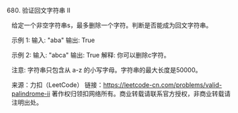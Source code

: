 680. 验证回文字符串 Ⅱ

给定一个非空字符串s，最多删除一个字符。判断是否能成为回文字符串。

示例 1:
输入: "aba"
输出: True

示例 2:
输入: "abca"
输出: True 解释: 你可以删除c字符。

注意:
字符串只包含从 a-z 的小写字母。字符串的最大长度是50000。

来源：力扣（LeetCode） 链接：https://leetcode-cn.com/problems/valid-palindrome-ii
著作权归领扣网络所有。商业转载请联系官方授权，非商业转载请注明出处。
